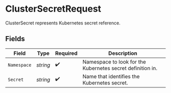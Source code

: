 # ClusterSecretRequest

ClusterSecret represents Kubernetes secret reference.


## Fields

| Field                                                      | Type                                                       | Required                                                   | Description                                                |
| ---------------------------------------------------------- | ---------------------------------------------------------- | ---------------------------------------------------------- | ---------------------------------------------------------- |
| `Namespace`                                                | *string*                                                   | :heavy_check_mark:                                         | Namespace to look for the Kubernetes secret definition in. |
| `Secret`                                                   | *string*                                                   | :heavy_check_mark:                                         | Name that identifies the Kubernetes secret.                |